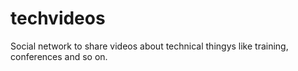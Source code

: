 # techvideos
Social network to share videos about technical thingys like training, conferences and so on.